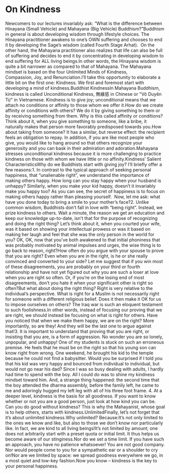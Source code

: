 # On Kindness

​Newcomers to our lectures invariably ask: “What is the difference between Hinayana (Small Vehicle) and Mahayana (Big Vehicle) Buddhism?”Buddhism in general is about developing wisdom through lifestyle choices. The Hinayana practitioner awakens to one’s OWN suffering and chooses to end it by developing the Sage’s wisdom (called Fourth Stage Arhat). ​      On the other hand, the Mahayana practitioner also realizes that life can also be full of suffering and decides to end it by concentrating in developing wisdom to end suffering for ALL living beings.​In other words, the Hinayana wisdom is quite a bit narrower as compared to that of Mahayana. The Mahayana mindset is based on the four Unlimited Minds of Kindness, Compassion, Joy, and Renunciation.I’ll take this opportunity to elaborate a little bit on the first one: Kindness. We first and foremost start with developing a mind of kindness.Buddhist KindnessIn Mahayana Buddhism, kindness is called Unconditional Kindness, 無緣慈 in Chinese or "Vô Duyên Từ" in Vietnamese. Kindness is to give joy; unconditional means that we attach no conditions or affinity to those whom we offer it.How do we create affinity or conditions with others? We do it by giving something to them or by receiving something from them. Why is this called affinity or conditions? Think about it, when you give something to someone, like a bribe, it naturally makes that person more favorably predisposed towards you.How about taking from someone? It has a similar, but reverse effect: the recipient feels an obligation to repay. In addition, if you are like most people who give, you would like to hang around so that others recognize your generosity and you can bask in their admiration and adoration.Mahayana stresses unconditional kindness because it is more challenging to practice kindness on those with whom we have little or no affinity.Kindness’ Salient CharacteristicsWhy do we Buddhists start with giving joy? I’ll briefly offer a few reasons:1. In contrast to the typical approach of seeking personal happiness, that “unalienable right”, we understand the importance of making others happy. How long can you stay happy when your husband is unhappy? Similarly, when you make your kid happy, doesn’t it invariably make you happy too? As you can see, the secret of happiness is to focus on making others happy rather than pleasing yourself.  ​Now, let me ask: what have you done today to bring a smile to your mother’s face?​2. Unlike common wisdom, Buddhists don’t fall in love with “being right”. Instead, we prize kindness to others. Wait a minute, the reason we get an education and keep our knowledge up-to-date, isn’t that for the purpose of recognizing and doing the right thing? Let’s think about it, when you courted your wife, was it based on showing your intellectual prowess or was it based on making her laugh and feel that she was the only person in the world for you? OK, OK, now that you’ve both awakened to that initial phoniness that was probably motivated by animal impulses and urges, the wise thing is to go back to reason, right?How often do you argue with your spouse to prove that you are right? Even when you are in the right, is he or she really convinced and converted to your side? Let me suggest that if you win most of these disagreements, you are probably on your third or fourth relationship and have not yet figured out why you are such a loser at love when you are right so often. Or, if you’re on the losing end of most disagreements, don’t you hate it when your significant other is right so often?But what about doing the right thing? Right is very relative to the individual’s perspective. What is right for a Muslim is not necessarily right for someone with a different religious belief. Does it then make it OK for us to impose ourselves on others? The Iraq war is such an eloquent testament to such foolishness.In other words, instead of focusing our proving that we are right, we should instead be focusing on what is right for others. Have you noticed that when we make them happy, we are on the right? More importantly, so are they! And they will be the last one to argue against that!3. It is important to understand that proving that you are right, or insisting that you are, is a form of aggression. No wonder you are so lonely, unpopular, and unhappy! One of my students is stuck on such an erroneous premise. He feels that he must be on the right so that his young son can know right from wrong. One weekend, he brought his kid to the temple because he could not find a babysitter. Would you be surprised if I told you that his kid was very happy and bounced from individual to individual, but would not go near his dad? Since I was so busy dealing with adults, I hardly had time to spend with the boy. All I could do was to shine my kindness mindset toward him. And, a strange thing happened: the second time that the boy attended the dharma assembly, before the family left, he came to me and adoringly hugged my left leg with all of his three foot frame. 4. At a deeper level, kindness is the basis for all goodness. If you want to know whether or not you are a good person, just look at how kind you can be. Can you do good without kindness? This is why the Mahayanist, whose goal is to help others, starts with kindness.UnlimitedFinally, let’s not forget that it’s about unlimited kindness.Why unlimited? Because:It’s not only limited to the ones we know and like, but also to those we don’t know nor particularly like. In fact, we are kind to all living beings!It’s not limited by amount; one does not arbitrarily start with a preset quota or initial limit. It thus helps us become aware of our stinginess.Nor do we set a time limit. If you have such an approach, you have no patience whatsoever! You are not good company. Nor would people come to you for a sympathetic ear or a shoulder to cry on!Nor are we limited by space: we spread goodness everywhere we go, in a most quiet and low-key fashion.Now you know – kindness is the key to your personal happiness.